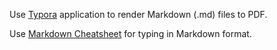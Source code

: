 Use [Typora](https://typora.io/) application to render Markdown (.md) files to PDF.


Use [Markdown Cheatsheet](https://guides.github.com/features/mastering-markdown/) for typing in Markdown format.
